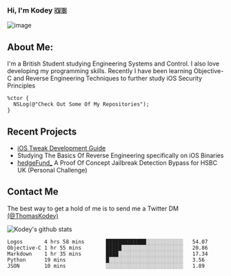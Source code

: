 ### Hi, I'm Kodey 🇬🇧
![image](https://kodeycodesstuff.tech/memoji.jpg)

## About Me:
I'm a British Student studying Engineering Systems and Control. I also love developing my programming skills.
Recently I have been learning Objective-C and Reverse Engineering Techniques to further study iOS Security Principles

```objc
%ctor {
  NSLog(@"Check Out Some Of My Repositories");  
}
```

## Recent Projects
- [iOS Tweak Development Guide](https://kodeycodesstuff.tech/guide)
- Studying The Basics Of Reverse Engineering specifically on iOS Binaries
- [hedgeFund_](https://github.com/KodeyThomas/hedgeFund) A Proof Of Concept Jailbreak Detection Bypass for HSBC UK (Personal Challenge)

## Contact Me
The best way to get a hold of me is to send me a Twitter DM [(@ThomasKodey)](https://twitter.com/ThomasKodey)

![Kodey's github stats](https://githubstats.kodeythomas.vercel.app/api?username=KodeyThomas)

<!--START_SECTION:waka-->
```text
Logos       4 hrs 58 mins       █████████████░░░░░░░░░░░░   54.07 
Objective-C 1 hr 55 mins        █████░░░░░░░░░░░░░░░░░░░░   20.86 
Markdown    1 hr 35 mins        ████░░░░░░░░░░░░░░░░░░░░░   17.34 
Python      19 mins             █░░░░░░░░░░░░░░░░░░░░░░░░   3.56 
JSON        10 mins             ░░░░░░░░░░░░░░░░░░░░░░░░░   1.89
```
<!--END_SECTION:waka-->
